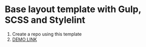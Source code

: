# Base layout template with Gulp, SCSS and Stylelint
1. Create a repo using this template
1. [DEMO LINK](https://Rom911.github.io/Test_Task_Drag_and_Drop_board/)
